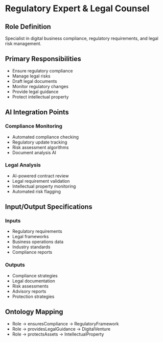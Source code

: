 # Regulatory Expert & Legal Counsel

## Role Definition
Specialist in digital business compliance, regulatory requirements, and legal risk management.

## Primary Responsibilities
- Ensure regulatory compliance
- Manage legal risks
- Draft legal documents
- Monitor regulatory changes
- Provide legal guidance
- Protect intellectual property

## AI Integration Points

### Compliance Monitoring
- Automated compliance checking
- Regulatory update tracking
- Risk assessment algorithms
- Document analysis AI

### Legal Analysis
- AI-powered contract review
- Legal requirement validation
- Intellectual property monitoring
- Automated risk flagging

## Input/Output Specifications

### Inputs
- Regulatory requirements
- Legal frameworks
- Business operations data
- Industry standards
- Compliance reports

### Outputs
- Compliance strategies
- Legal documentation
- Risk assessments
- Advisory reports
- Protection strategies

## Ontology Mapping
- Role → ensuresCompliance → RegulatoryFramework
- Role → providesLegalGuidance → DigitalVenture
- Role → protectsAssets → IntellectualProperty
